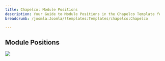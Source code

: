 ```yaml
---
title: Chapelco: Module Positions
description: Your Guide to Module Positions in the Chapelco Template for Joomla
breadcrumb: /joomla:Joomla/!templates:Templates/chapelco:Chapelco

---
```


Module Positions
-----
![][positions]

[positions]: assets/positions.png
